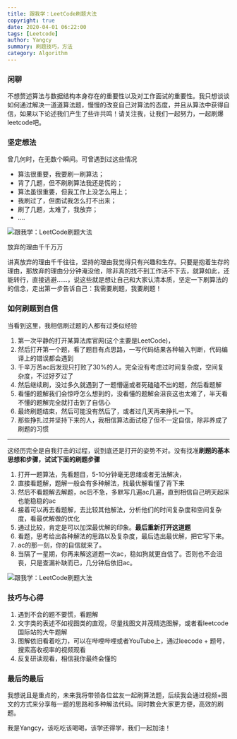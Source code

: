 ```yaml
---
title: 跟我学：LeetCode刷题大法
copyright: true
date: 2020-04-01 06:22:00
tags: [Leetcode]
author: Yangcy
summary: 刷题技巧，方法
category: Algorithm
---
```


### 闲聊

不想赘述算法与数据结构本身存在的重要性以及对工作面试的重要性。我只想谈谈如何通过解决一道道算法题，慢慢的改变自己对算法的态度，并且从算法中获得自信，如果以下论述我们产生了些许共鸣！请关注我，让我们一起努力，一起刷爆leetcode吧。

### 坚定想法

曾几何时，在无数个瞬间。可曾遇到过这些情况

- 算法很重要，我要刷一刷算法；
- 背了几题，但不刷刷算法我还是慌的；
- 算法虽很重要，但我工作上没怎么用上；
- 我刷过了，但面试我怎么打不出来；
- 刷了几题，太难了，我放弃；
- ....

![跟我学：LeetCode刷题大法](http://p9.pstatp.com/large/dfic-imagehandler/2ddb935a-9d24-4b0e-b9aa-b2972a4dec56)

放弃的理由千千万万

讲真放弃的理由千千往往，坚持的理由我觉得只有兴趣和生存。只要是抱着生存的理由，那放弃的理由分分钟淹没他，除非真的找不到工作活不下去，就算如此，还能转行，直接逃避......，说这些就是想让自己和大家认清本质，坚定一下刷算法的的信念，走出第一步告诉自己：我需要刷题，我要刷题！

### 如何刷题到自信

当看到这里，我相信刷过题的人都有过类似经验

1. 第一次平静的打开某算法库官网(这个主要是LeetCode)，
2. 然后打开第一个题，看了题目有点思路，一写代码结果各种输入判断，代码编译上的错误都会遇到
3. 千辛万苦ac后发现只打败了30%的人。完全没有考虑过时间复杂度，空间复杂度，不过好歹过了
4. 然后继续刷，没过多久就遇到了一题懵逼或者死磕磕不出的题，然后看题解
5. 看懂的题解我们会惊呼怎么想到的，没看懂的题解会沮丧这也太难了，半天看不懂的题解完全就打击到了自信心
6. 最终刷题结束，然后可能没有然后了，或者过几天再来挣扎一下。
7. 那些挣扎过并坚持下来的人，我相信算法面试稳了但不一定自信，除非养成了刷题的习惯

------

这经历完全是自我打击的过程，说到底还是打开的姿势不对。没有找准**刷题的基本思想和步骤，试试下面的刷题步骤**

1. 打开一题算法，先看题目，5-10分钟毫无思绪或者无法解决，
2. 直接看题解，题解一般会有多种解法，找最优解看懂了背下来
3. 然后不看题解去解题，ac后不急，多默写几遍ac几遍，直到相信自己明天起床也能稳稳的ac
4. 接着可以再去看题解，去比较其他解法，分析他们的时间复杂度和空间复杂度，看最优解做的优化
5. 通过比较，肯定是可以加深最优解的印象。**最后重新打开这道题**
6. 看题，思考给出各种解法的思路以及复杂度，最后选出最优解，把它写下来。
7. ac的那一刻，你的自信就来了。
8. 当隔了一星期，你再来解这道题一次ac，稳如狗就更自信了。否则也不会沮丧，只是查漏补缺而已，几分钟后依旧ac。

![跟我学：LeetCode刷题大法](http://p3.pstatp.com/large/dfic-imagehandler/cb0f3594-fa4d-4164-8340-9a598e976a65)

### 技巧与心得

1. 遇到不会的题不要慌，看题解
2. 文字类的表述不如视图类的直观，尽量找图文并茂精选图解，或者看leetcode国际站的大牛题解
3. 图解依旧看着吃力，可以在哔哩哔哩或者YouTube上，通过leecode + 题号，搜索高收视率的视频观看
4. 反复研读观看，相信我你最终会懂的

### 最后的最后

我想说且是重点的，未来我将带领各位盆友一起刷算法题，后续我会通过视频+图文的方式来分享每一题的思路和多种解法代码。同时教会大家更方便，高效的刷题。

我是Yangcy，该吃吃该喝喝，该学还得学，我们一起加油！